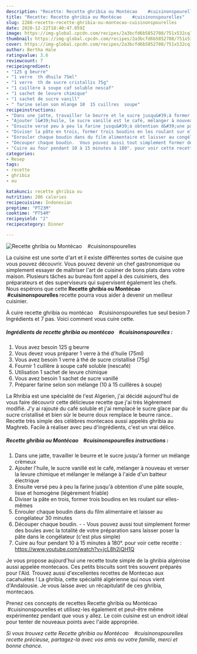 ```yaml
---
description: "Recette: Recette ghribia ou Montécao    #cuisinonspourelles"
title: "Recette: Recette ghribia ou Montécao    #cuisinonspourelles"
slug: 2288-recette-recette-ghribia-ou-montecao-cuisinonspourelles
date: 2020-12-22T18:40:47.059Z
image: https://img-global.cpcdn.com/recipes/2a3bcfd6b5852708/751x532cq70/recette-ghribia-ou-montecao-cuisinonspourelles-photo-principale-de-la-recette.jpg
thumbnail: https://img-global.cpcdn.com/recipes/2a3bcfd6b5852708/751x532cq70/recette-ghribia-ou-montecao-cuisinonspourelles-photo-principale-de-la-recette.jpg
cover: https://img-global.cpcdn.com/recipes/2a3bcfd6b5852708/751x532cq70/recette-ghribia-ou-montecao-cuisinonspourelles-photo-principale-de-la-recette.jpg
author: Bertha Hale
ratingvalue: 3.6
reviewcount: 7
recipeingredient:
- "125 g beurre"
- "1 verre  th dhuile 75ml"
- "1 verre  th de sucre cristallis 75g"
- "1 cuillère à soupe caf soluble nescaf"
- "1 sachet de levure chimique"
- "1 sachet de sucre vanill"
- " farine selon son mlange 10  15 cuillres  soupe"
recipeinstructions:
- "Dans une jatte, travailler le beurre et le sucre jusqu&#39;à former un mélange crèmeux"
- "Ajouter l&#39;huile, le sucre vanillé est le café, mélanger à nouveau et verser la levure chimique et mélanger le mélange à l&#39;aide d&#39;un batteur électrique"
- "Ensuite versé peu à peu la farine jusqu&#39;à obtention d&#39;une pâte souple, lisse et homogène (légèrement friable)"
- "Diviser la pâte en trois, former trois boudins en les roulant sur elles-mêmes"
- "Enrouler chaque boudin dans du film alimentaire et laisser au congélateur 30 minutes"
- "Découper chaque boudin.  Vous pouvez aussi tout simplement former des boules avec la totalité de votre préparation sans laisser poser la pâte dans le congélateur (c&#39;est plus simple)"
- "Cuire au four pendant 10 à 15 minutes à 180°. pour voir cette recette : https://www.youtube.com/watch?v=jcL8h2jQH1Q"
categories:
- Resep
tags:
- recette
- ghribia
- ou

katakunci: recette ghribia ou 
nutrition: 206 calories
recipecuisine: Indonesian
preptime: "PT23M"
cooktime: "PT54M"
recipeyield: "2"
recipecategory: Dinner

---
```



![Recette ghribia ou Montécao    #cuisinonspourelles](https://img-global.cpcdn.com/recipes/2a3bcfd6b5852708/751x532cq70/recette-ghribia-ou-montecao-cuisinonspourelles-photo-principale-de-la-recette.jpg)

La cuisine est une sorte d'art et il existe différentes sortes de cuisine que vous pouvez découvrir. Vous pouvez devenir un chef gastronomique ou simplement essayer de maîtriser l'art de cuisiner de bons plats dans votre maison. Plusieurs tâches au bureau font appel à des cuisiniers, des préparateurs et des superviseurs qui supervisent également les chefs. Nous espérons que cette <strong> Recette ghribia ou Montécao    #cuisinonspourelles </strong> recette pourra vous aider à devenir un meilleur cuisinier.

<!--inarticleads1-->

À cuire recette ghribia ou montécao    #cuisinonspourelles tue seul besion 7 Ingrédients et 7 pas. Voici comment vous cuire cette.

##### Ingrédients de recette ghribia ou montécao    #cuisinonspourelles :

1. Vous avez besoin 125 g beurre
1. Vous devez vous préparer 1 verre à thé d&#39;huile (75ml)
1. Vous avez besoin 1 verre à thé de sucre cristallisé (75g)
1. Fournir 1 cuillère à soupe café soluble (nescafé)
1. Utilisation 1 sachet de levure chimique
1. Vous avez besoin 1 sachet de sucre vanillé
1. Préparer  farine selon son mélange (10 à 15 cuillères à soupe)


La Rhribia est une spécialité de l&#39;est Algerien, j&#39;ai décidé aujourd&#39;hui de vous faire découvrir cette délicieuse recette que j&#39;ai très légèrement modifié. J&#39;y ai rajouté du café soluble et j&#39;ai remplacé le sucre glace par du sucre cristallisé et bien sûr le beurre doux remplace le beurre rance.. Recette très simple des célèbres montecaos aussi appelés ghribia au Maghreb. Facile à réaliser avec peu d&#39;ingrédients, c&#39;est un vrai délice. 

<!--inarticleads2-->

##### Recette ghribia ou Montécao    #cuisinonspourelles instructions :

1. Dans une jatte, travailler le beurre et le sucre jusqu&#39;à former un mélange crèmeux
1. Ajouter l&#39;huile, le sucre vanillé est le café, mélanger à nouveau et verser la levure chimique et mélanger le mélange à l&#39;aide d&#39;un batteur électrique
1. Ensuite versé peu à peu la farine jusqu&#39;à obtention d&#39;une pâte souple, lisse et homogène (légèrement friable)
1. Diviser la pâte en trois, former trois boudins en les roulant sur elles-mêmes
1. Enrouler chaque boudin dans du film alimentaire et laisser au congélateur 30 minutes
1. Découper chaque boudin. -  - Vous pouvez aussi tout simplement former des boules avec la totalité de votre préparation sans laisser poser la pâte dans le congélateur (c&#39;est plus simple)
1. Cuire au four pendant 10 à 15 minutes à 180°. pour voir cette recette : https://www.youtube.com/watch?v=jcL8h2jQH1Q


Je vous propose aujourd&#39;hui une recette toute simple de la ghribia algéroise aussi appelée montecaos. Ces petits biscuits sont très souvent préparés pour l&#39;Aïd. Trouvez aussi d&#39;excellentes recettes de Montecao aux cacahuètes ! La ghribia, cette spécialité algérienne qui nous vient d&#39;Andalousie. Je vous laisse avec un récapitulatif de ces ghribia, montecaos. 

<!--inarticleads1-->

<p>
Prenez ces concepts de recettes Recette ghribia ou Montécao    #cuisinonspourelles et utilisez-les également et peut-être même expérimentez pendant que vous y allez. Le coin cuisine est un endroit idéal pour tenter de nouveaux points avec l'aide appropriée.
</p>

<p>
<i>Si vous trouvez cette Recette ghribia ou Montécao    #cuisinonspourelles recette précieuse, partagez-la avec vos amis ou votre famille, merci et bonne chance.</i>
</p>
